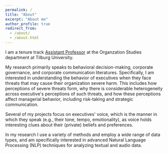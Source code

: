 ```yaml
---
permalink: /
title: "About"
excerpt: "About me"
author_profile: true
redirect_from: 
  - /about/
  - /about.html
---
```


I am a tenure track [Assistant Professor](https://www.tilburguniversity.edu/nl/medewerkers/j-l-m-berns) at the Organzation Studies department at Tilburg University.

My research primarily speaks to behavioral decision-making, corporate governance, and corporate communication literatures. Specifically, I am interested in understanding the behavior of executives when they face threats that may cause their organization severe harm. This includes how perceptions of severe threats form, why there is considerable heterogeneity across executive's perceptions of such threats, and how these perceptions affect managerial behavior, including risk-taking and strategic communication.

Several of my projects focus on executives' voice, which is the manner in which they speak (e.g., their tone, tempo, emotionality), as voice holds interesting clues about their (private) beliefs and preferences.

In my research I use a variety of methods and employ a wide range of data types, and am specifically interested in advanced Natural Language Processing (NLP) techniques for analyzing textual and audio data.